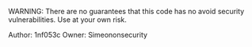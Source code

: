 WARNING: There are no guarantees that this code has no avoid security vulnerabilities. Use at your own risk.

Author: 1nf053c
Owner: Simeononsecurity
